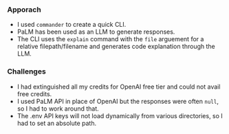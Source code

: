 ### Apporach

- I used `commander` to create a quick CLI.
- PaLM has been used as an LLM to generate responses.
- The CLI uses the `explain` command with the `file` arguement for a relative filepath/filename and generates code explanation through the LLM.

### Challenges

- I had extinguished all my credits for OpenAI free tier and could not avail free credits.
- I used PaLM API in place of OpenAI but the responses were often `null`, so I had to work around that.
- The .env API keys will not load dynamically from various directories, so I had to set an absolute path.
